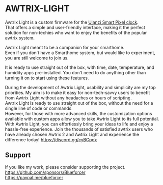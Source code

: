 # AWTRIX-LIGHT

  
Awtrix Light is a custom firmware for the [Ulanzi Smart Pixel clock](https://www.ulanzi.com/products/ulanzi-pixel-smart-clock-2882).  
That offers a simple and user-friendly interface, making it the perfect solution for non-techies who want to enjoy the benefits of the popular awtrix system.  
  
Awtrix Light meant to be a companion for your smarthome.  
Even if you don't have a Smarthome system, but would like to experiment, you are still welcome to join us.  
   
It is ready to use straight out of the box, with time, date, temperature, and humidity apps pre-installed. You don't need to do anything other than turning it on to start using these features.    

During the development of Awtrix Light, usability and simplicity are my top priorities. My aim is to make it easy for non-tech-savvy users to benefit from Awtrix Light without any headaches or hours of scripting.  
Awtrix Light is ready to use straight out of the box, without the need for a single line of code or commands.  
However, for those with more advanced skills, the customization options available with custom apps allow you to take Awtrix Light to its full potential.  
With Awtrix Light, you can effortlessly bring your ideas to life and enjoy a hassle-free experience. 
Join the thousands of satisfied awtrix users who have already chosen Awtrix 2 and Awtrix Light and experience the difference today! 
https://discord.gg/cyBCpdx  

## Support

If you like my work, please consider supporting the project.  
https://github.com/sponsors/Blueforcer  
https://paypal.me/blueforcer  
